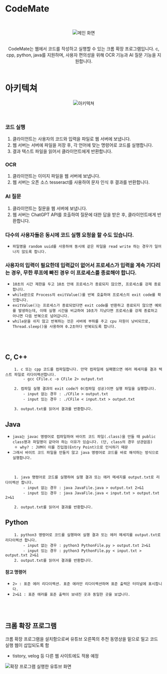 # CodeMate
<div align="center" >

</br>

![메인 화면](https://github.com/preferrrr/CodeMate_Server/assets/99793526/f3ae2a41-21ff-4ae0-a9fa-612d8ca834e9)
</div>

<div align="center" >
</br>
CodeMate는 웹에서 코드를 작성하고 실행할 수 있는 크롬 확장 프로그램입니다. c, cpp, python, java를 지원하며, 사용자 편의성을 위해 OCR 기능과 AI 질문 기능을 지원합니다.
</br>
</br>
</div>

# 아키텍쳐
<div align="center" >

![아키텍쳐](https://github.com/preferrrr/CodeMate_Server/assets/99793526/26eb62cb-8171-4438-91cb-f477e6f182c5)

</br>

</div>

### 코드 실행

1. 클라이언트는 사용자의 코드와 입력을 파일로 웹 서버에 보냅니다.
2. 웹 서버는 서버에 파일을 저장 후, 각 언어에 맞는 명령어로 코드를 실행합니다.
3. 결과 텍스트 파일을 읽어서 클라이언트에게 반환합니다.


### OCR
1. 클라이언트는 이미지 파일을 웹 서버에 보냅니다.
2. 웹 서버는 오픈 소스 tesseract를 사용하여 문자 인식 후 결과를 반환합니다.

### AI 질문
1. 클라이언트는 질문을 웹 서버에 보냅니다.
2. 웹 서버는 ChatGPT API를 호출하여 질문에 대한 답을 받은 후, 클라이언트에게 반환합니다.

### 다수의 사용자들은 동시에 코드 실행 요청을 할 수도 있습니다. 
- `파일명을 random uuid를 사용하여 동시에 같은 파일을 read write 하는 경우가 일어나지 않도록 합니다.`

### 사용자의 입력이 필요한데 입력값이 없어서 프로세스가 입력을 계속 기다리는 경우, 무한 루프에 빠진 경우 이 프로세스를 종료해야 합니다.
- `10초의 시간 제한을 두고 10초 안에 프로세스가 종료되지 않으면, 프로세스를 강제 종료합니다.`
- `while문으로 Process의 exitValue()를 반복 호출하여 프로세스의 exit code를 확인합니다.`
- `exitValue()는 프로세스가 종료되었다면 exit code를 반환하고 종료되지 않으면 예외를 발생하는데, 이때 실행 시간을 비교하여 10초가 지났다면 프로세스를 강제 종료하고 아니면 다음 반복으로 넘어갑니다.`
- `while문을 쉬지 않고 반복하는 것은 서버에 부하를 주고 cpu 자원이 낭비되므로, Thread.sleep()을 사용하여 0.2초마다 반복되도록 합니다.`

</br></br>
<div>
<h2>C, C++</h2>
        
        1. c 또는 cpp 코드를 컴파일합니다. 만약 컴파일에 실패했으면 에러 메세지를 결과 텍스트 파일로 리다이렉션합니다.
            - gcc CFile.c -o CFile 2> output.txt

	    2. 컴파일 실행 결과의 exit code가 0(컴파일 성공)이면 실행 파일을 실행합니다.
            - input 없는 경우 : ./CFile > output.txt
            - input 있는 경우 : ./CFile < input.txt > output.txt

        3. output.txt를 읽어서 결과를 반환합니다.


<h2>Java</h2>
        
- `java는 javac 명령어로 컴파일하여 바이트 코드 파일(.class)을 만들 때 public class명과 파일명이 같아야 하는 이유가 있습니다. (단, class의 경우 상관없음)`
    - `why? : JVM이 이를 진입점(Entry Point)으로 인식하기 때문`
- `그래서 바이트 코드 파일을 만들지 않고 java 명령어로 코드를 바로 해석하는 방식으로 실행합니다.`
</br>

        1. java 명령어로 코드를 실행하여 실행 결과 또는 에러 메세지를 output.txt로 리다이렉션 합니다.
            - input 없는 경우 : java JavaFile.java > output.txt 2>&1
            - input 있는 경우 : java JavaFile.java < input.txt > output.txt 2>&1
            
        2. output.txt를 읽어서 결과를 반환합니다.


<h2>Python</h2>
        
        1. python3 명령어로 코드를 실행하여 실행 결과 또는 에러 메세지를 output.txt로 리다이렉션 합니다.
            - input 없는 경우 : python3 PythonFile.py > output.txt 2>&1
            - input 있는 경우 : python3 PythonFile.py < input.txt > output.txt 2>&1
        2. output.txt를 읽어서 결과를 반환합니다.


<h4>참고 명령어</h4>

- `2> : 표준 에러 리다이렉션. 표준 에러만 리다이렉션하며 표준 출력은 터미널에 표시합니다.`
- `2>&1 : 표준 에러를 표준 출력이 보내진 곳과 동일한 곳을 보냅니다.`

</div>
</br>
</br>

<h2>크롬 확장 프로그램</h2>
크롬 확장 프로그램을 설치함으로써 유튜브 오른쪽의 추천 동영상을 밑으로 밀고 코드 실행 웹이 삽입되도록 함

- tistory, velog 등 다른 웹 사이트에도 적용 예정


![확장 프로그램 실행한 유튜브 화면](https://github.com/preferrrr/CodeMate_Server/assets/99793526/4e4589ed-ca77-4d0e-96c8-e8be889aab1f)
